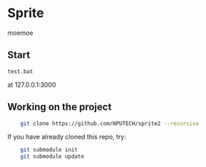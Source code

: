 # Sprite
moemoe

## Start
    test.bat

at 127.0.0.1:3000

## Working on the project
```sh
    git clone https://github.com/NPUTECH/sprite2 --recursive
```

If you have already cloned this repo, try:
```sh
    git submodule init
    git submodule update
```
